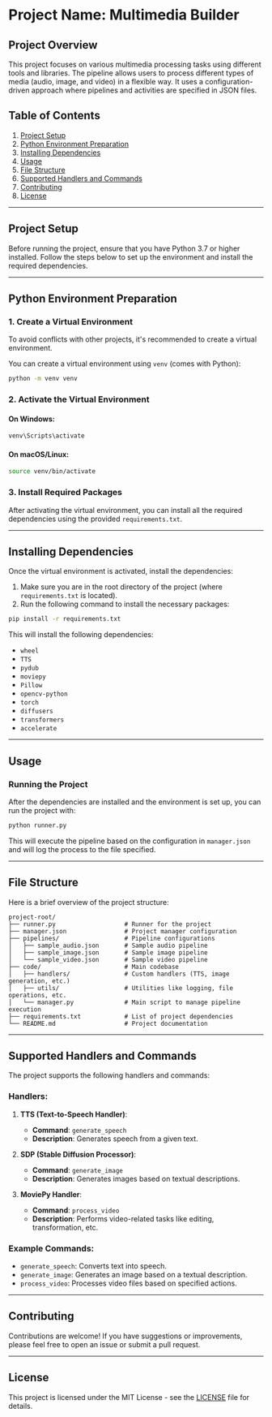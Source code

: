 
# Project Name: Multimedia Builder

## Project Overview
This project focuses on various multimedia processing tasks using different tools and libraries. The pipeline allows users to process different types of media (audio, image, and video) in a flexible way. It uses a configuration-driven approach where pipelines and activities are specified in JSON files.

## Table of Contents
1. [Project Setup](#project-setup)
2. [Python Environment Preparation](#python-environment-preparation)
3. [Installing Dependencies](#installing-dependencies)
4. [Usage](#usage)
5. [File Structure](#file-structure)
6. [Supported Handlers and Commands](#supported-handlers-and-commands)
7. [Contributing](#contributing)
8. [License](#license)

---

## Project Setup

Before running the project, ensure that you have Python 3.7 or higher installed. Follow the steps below to set up the environment and install the required dependencies.

---

## Python Environment Preparation

### 1. Create a Virtual Environment
To avoid conflicts with other projects, it's recommended to create a virtual environment.

You can create a virtual environment using `venv` (comes with Python):

```bash
python -m venv venv
```

### 2. Activate the Virtual Environment

#### On Windows:
```bash
venv\Scripts\activate
```

#### On macOS/Linux:
```bash
source venv/bin/activate
```

### 3. Install Required Packages

After activating the virtual environment, you can install all the required dependencies using the provided `requirements.txt`.

---

## Installing Dependencies

Once the virtual environment is activated, install the dependencies:

1. Make sure you are in the root directory of the project (where `requirements.txt` is located).
2. Run the following command to install the necessary packages:

```bash
pip install -r requirements.txt
```

This will install the following dependencies:
- `wheel`
- `TTS`
- `pydub`
- `moviepy`
- `Pillow`
- `opencv-python`
- `torch`
- `diffusers`
- `transformers`
- `accelerate`

---

## Usage

### Running the Project
After the dependencies are installed and the environment is set up, you can run the project with:

```bash
python runner.py
```

This will execute the pipeline based on the configuration in `manager.json` and will log the process to the file specified.

---

## File Structure

Here is a brief overview of the project structure:

```
project-root/
├── runner.py                   # Runner for the project
├── manager.json                # Project manager configuration
├── pipelines/                  # Pipeline configurations
│   ├── sample_audio.json       # Sample audio pipeline
│   ├── sample_image.json       # Sample image pipeline
│   └── sample_video.json       # Sample video pipeline
├── code/                       # Main codebase
│   ├── handlers/               # Custom handlers (TTS, image generation, etc.)
│   ├── utils/                  # Utilities like logging, file operations, etc.
│   └── manager.py              # Main script to manage pipeline execution
├── requirements.txt            # List of project dependencies
└── README.md                   # Project documentation
```

---

## Supported Handlers and Commands

The project supports the following handlers and commands:

### Handlers:
1. **TTS (Text-to-Speech Handler)**: 
   - **Command**: `generate_speech`
   - **Description**: Generates speech from a given text.

2. **SDP (Stable Diffusion Processor)**: 
   - **Command**: `generate_image`
   - **Description**: Generates images based on textual descriptions.

3. **MoviePy Handler**:
   - **Command**: `process_video`
   - **Description**: Performs video-related tasks like editing, transformation, etc.

### Example Commands:
- `generate_speech`: Converts text into speech.
- `generate_image`: Generates an image based on a textual description.
- `process_video`: Processes video files based on specified actions.

---

## Contributing

Contributions are welcome! If you have suggestions or improvements, please feel free to open an issue or submit a pull request.

---

## License

This project is licensed under the MIT License - see the [LICENSE](LICENSE) file for details.
